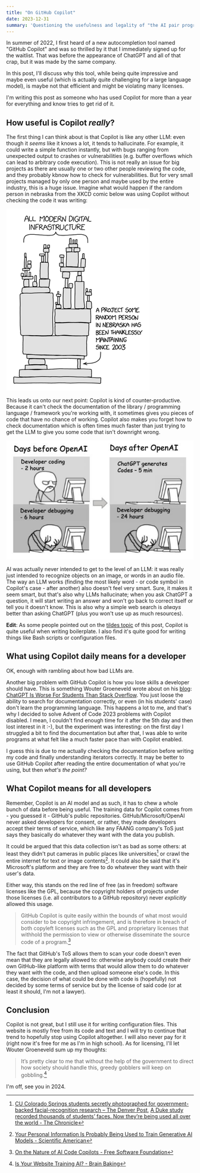 ```yaml
---
title: "On GitHub Copilot"
date: 2023-12-31
summary: 'Questioning the usefulness and legality of "the AI pair programmer"'
---
```


In summer of 2022, I first heard of a new autocompletion tool named "GitHub Copilot" and was so thrilled by it that I immediately signed up for the waitlist. That was before the appearance of ChatGPT and all of that crap, but it was made by the same company.

In this post, I'll discuss why this tool, while being quite impressive and maybe even useful (which is actually quite challenging for a large language model), is maybe not that efficient and might be violating many licenses.

I'm writing this post as someone who has used Copilot for more than a year for everything and know tries to get rid of it.

## How useful is Copilot _really_?

The first thing I can think about is that Copilot is like any other LLM: even though it _seems_ like it knows a lot, it tends to hallucinate. For example, it could write a simple function instantly, but with bugs ranging from unexpected output to crashes or vulnerabilities (e.g. buffer overflows which can lead to arbitrary code execution). This is not really an issue for big projects as there are usually one or two other people reviewing the code, and they probably kbnow how to check for vulnerabilities. But for very small projects managed by only one person and maybe used by the entire industry, this is a huge issue. Imagine what would happen if the random person in nebraska from the XKCD comic below was using Copilot without checking the code it was writing:

![XKCD comic showing a scaffolding of projects all held by a single one on the bottom. A text with an arrow pointing to the top reads "All modern digital infrastructure" and another pointing to the single project reads "a project some random person in nebraska has been thanklessly maintaining since 2003"](./dependency.png)

This leads us onto our next point: Copilot is kind of counter-productive. Because it can't check the documentation of the library / programming language / framework you're working with, it sometimes gives you pieces of code that have no chance of working. Copilot also makes you forget how to check documentation which is often times much faster than just trying to get the LLM to give you some code that isn't downright wrong.

![A two-column comic showing a comparison between "days before OpenAI" on the left and "days after OpenAI" on the right. On the left, the developer is coding for two hours and then debugging for 6 hours. On the right, ChatGPT generates code for 5 minutes and the developer proceeds to debug for 24 hours.](./dev-comparison.png)

AI was actually never intended to get to the level of an LLM: it was really just intended to recognize objects on an image, or words in an audio file. The way an LLM works (finding the most likely word - or code symbol in Copilot's case - after another) also doesn't feel very smart. Sure, it makes it seem smart, but that's also why LLMs hallucinate; when you ask ChatGPT a question, it will start writing an answer and won't go back to correct itself or tell you it doesn't know. This is also why a simple web search is _always_ better than asking ChatGPT (plus you won't use up as much resources).

**Edit**: As some people pointed out on the [tildes topic](https://tildes.net/~comp/1d8v/on_github_copilot) of this post, Copilot is quite useful when writing boilerplate. I also find it's quite good for writing things like Bash scripts or configuration files.

## What using Copilot daily means for a developer

OK, enough with rambling about how bad LLMs are.

Another big problem with GitHub Copilot is how you lose skills a developer should have. This is something Wouter Groeneveld wrote about on his [blog](https://brainbaking.com/): [ChatGPT Is Worse For Students Than Stack Overflow](https://brainbaking.com/post/2023/10/chatgpt-is-worse-for-students-than-stack-overflow/). You just loose the ability to search for documentation correctly, or even (in his students' case) don't learn the programming language. This happens a lot to me, and that's why I decided to solve Advent of Code 2023 problems with Copilot disabled. I mean, I couldn't find enough time for it after the 5th day and then lost interest in it :-), but the experiment was interesting: on the first day I struggled a bit to find the documentation but after that, I was able to write programs at what felt like a much faster pace than with Copilot enabled.

I guess this is due to me actually checking the documentation before writing my code and finally understanding iterators correctly. It may be better to use GitHub Copilot after reading the entire documentation of what you're using, but then _what's the point?_

## What Copilot means for all developers

Remember, Copilot is an AI model and as such, it has to chew a whole bunch of data before being useful. The training data for Copilot comes from - you guessed it - GitHub's public repositories. GitHub/Microsoft/OpenAI never asked developers for consent, or rather, they made developers accept their terms of service, which like any FAANG company's ToS just says they basically do whatever they want with the data you publish.

It could be argued that this data collection isn't as bad as some others: at least they didn't put cameras in public places like universities[^1] or crawl the entire internet for text or image contents[^2]. It could also be said that it's Microsoft's platform and they are free to do whatever they want with their user's data.

Either way, this stands on the red line of free (as in freedom) software licenses like the GPL, because the copyright holders of projects under those licenses (i.e. all contributors to a GitHub repository) never _explicitly_ allowed this usage.

> GitHub Copilot is quite easily within the bounds of what most would consider to be copyright infringement, and is therefore in breach of both copyleft licenses such as the GPL and proprietary licenses that withhold the permission to view or otherwise disseminate the source code of a program.[^3]

The fact that GitHub's ToS allows them to scan your code doesn't even mean that they are legally allowed to: otherwise anybody could create their own GitHub-like platform with terms that would allow them to do whatever they want with the code, and then upload someone else's code. In this case, the decision of what could be done with code is (hopefully) not decided by some terms of service but by the license of said code (or at least it should, I'm not a lawyer).

## Conclusion

Copilot is not great, but I still use it for writing configuration files. This website is mostly free from its code and text and I will try to continue that trend to hopefully stop using Copilot altogether. I will also never pay for it (right now it's free for me as I'm in high school). As for licensing, I'll let Wouter Groeneveld sum up my thoughts:

> It’s pretty clear to me that without the help of the government to direct how society should handle this, greedy gobblers will keep on gobbling.[^4]

I'm off, see you in 2024.

[^1]: [CU Colorado Springs students secretly photographed for government-backed facial-recognition research – The Denver Post](https://www.denverpost.com/2019/05/27/cu-colorado-springs-facial-recognition-research/), [A Duke study recorded thousands of students’ faces. Now they’re being used all over the world - The Chronicle](https://www.dukechronicle.com/article/2019/06/duke-university-facial-recognition-data-set-study-surveillance-video-students-china-uyghur)
[^2]: [Your Personal Information Is Probably Being Used to Train Generative AI Models - Scientific American](https://www.scientificamerican.com/article/your-personal-information-is-probably-being-used-to-train-generative-ai-models/)
[^3]: [On the Nature of AI Code Copilots - Free Software Foundation](https://www.fsf.org/licensing/copilot/on-the-nature-of-ai-code-copilots)
[^4]: [Is Your Website Training AI? - Brain Baking](https://brainbaking.com/post/2023/04/is-your-website-training-ai/)
